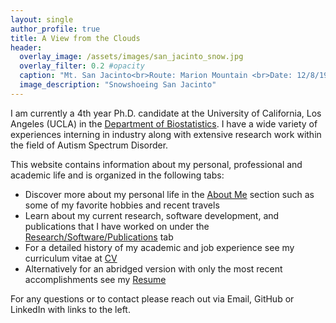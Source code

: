```yaml
---
layout: single
author_profile: true
title: A View from the Clouds
header:
  overlay_image: /assets/images/san_jacinto_snow.jpg
  overlay_filter: 0.2 #opacity
  caption: "Mt. San Jacinto<br>Route: Marion Mountain <br>Date: 12/8/19"
  image_description: "Snowshoeing San Jacinto"
---
```

I am currently a 4th year Ph.D. candidate at the University of California, Los Angeles (UCLA) in the [Department of Biostatistics](https://www.biostat.ucla.edu). I have a wide variety of experiences interning in industry along with extensive research work within the field of Autism Spectrum Disorder.

This website contains information about my personal, professional and academic life and is organized in the following tabs:

+ Discover more about my personal life in the [About Me](https://williazo.github.io/aboutme) section such as some of my favorite hobbies and recent travels
+ Learn about my current research, software development, and publications that I have worked on under the [Research/Software/Publications](https://williazo.github.io/research) tab
+ For a detailed history of my academic and job experience see my curriculum vitae at [CV](https://williazo.github.io/cv)
+ Alternatively for an abridged version with only the most recent accomplishments see my [Resume](https://williazo.github.io/resume)

For any questions or to contact please reach out via Email, GitHub or LinkedIn with links to the left.
